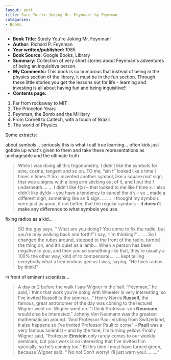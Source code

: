 ```yaml
---
layout: post
title: Sure You're Joking Mr. Feynman! by Feynman
categories:
- Books
---
```



- **Book Title:** Surely You're Joking Mr. Feynman!
- **Author:** Richard P. Feynman
- **Year written/published:** 1985
- **Book Source:** Google Books, Library
- **Summary:** Collection of very short stories about Feynman's adventures of being an inquisitive person.
- **My Comments:** This book is so humorous that instead of being in the physics section of the library, it must be in the fun section. Through these little stories you get the lessons out for life - learning and investing is all about having fun and being inquisitive!!
- **Contents page:**

1. Far from rockaway to MIT
2. The Princeton Years
3. Feynman, the Bomb and the Millitary
4. From Cornell to Caltech, with a touch of Brazil
5. The world of Physics

Some extracts:

about symbols… seriously this is what i call true learning... often kids just gobble up what's given to them and take these representations as unchageable and the ultimate truth

> While I was doing all this trigonometry, I didn’t like the symbols for sine, cosine, tangent and so on. TO me, “sin f” looked like s time I times n times f! So I invented another symbol, like a square root sign, that was a sigma with a long arm sticking out of it, and I put the f underneath…. … I didn’t like f(x) – that looked to me like f time x. I also didn’t like dy/dx – you have a tendency to cancel the d’s – so \_ made a different sign, something like an & sign. … …  I thought my symbols were just as good, if not better, that the regular symbols – **it doesn’t make any difference to what symbols you use**.

fixing radios as a kid…

> SO the guy says, “ What are you doing? You come to fix the radio, but you’re only walking back and forth!” I say, “I’m thinking!” … … So I changed the tubes around, stepped to the front of the radio, turned the thing on, and it’s quiet as a lamb… When a person has been negative to you, and then you so something like that, they’re usually a 100% the other way, kind of to compensate…. … kept telling everybody what a tremendous genius I was, saying, "He fixes radios by think!”

in front of eminent scientists…

> A day or 2 before the walk I saw Wigner in the hall. “Feynman,” he said, I think that work you’re doing with Wheeler is very interesting, so I’ve invited Russell to the seminar...” Henry Norris **Russell**, the famous, great astronomer of the day was coming to the lecture! Wigner went on. Wigner went on. “I think Professor von **Neumann** would also be interested.” Johnny Von Neumann was the greatest mathematician around. “And Professor Pauli visiting from Switzerland, it also happens so I’ve invited Professor Pauli to come” – **Pauli** was a very famous scientist – and by the time, I’m turning yellow. Finally Wigner said, “Professor **Einstein** only rarely comes to our weekly seminars, but your work is so interesting that I’ve invited him specially, so he’s coming too.” Bt this time I must have turned green, because Wigner said, “ No no! Don’t worry! I’ll just warn you!.... ….”

